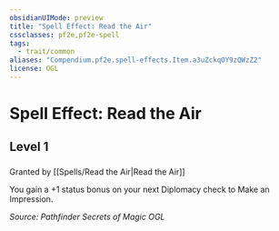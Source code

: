 ```yaml
---
obsidianUIMode: preview
title: "Spell Effect: Read the Air"
cssclasses: pf2e,pf2e-spell
tags:
  - trait/common
aliases: "Compendium.pf2e.spell-effects.Item.a3uZckqOY9zQWzZ2"
license: OGL
---
```

# Spell Effect: Read the Air
## Level 1
### 






Granted by [[Spells/Read the Air|Read the Air]]

You gain a +1 status bonus on your next Diplomacy check to Make an Impression.

*Source: Pathfinder Secrets of Magic*
*OGL*